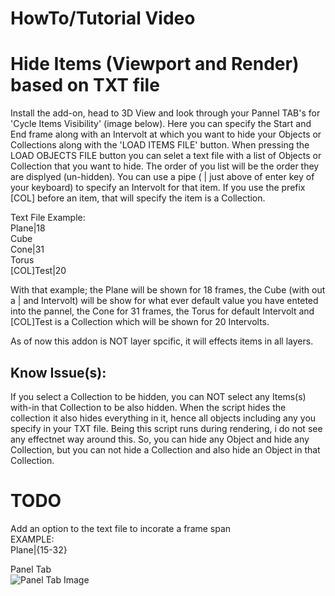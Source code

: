 # HowTo/Tutorial Video  


# Hide Items (Viewport and Render) based on TXT file
Install the add-on, head to 3D View and look through your Pannel TAB's for 'Cycle Items Visibility' (image below). Here you can specify the Start and End frame along with an Intervolt at which you want to hide your Objects or Collections along with the 'LOAD ITEMS FILE' button. When pressing the LOAD OBJECTS FILE button you can selet a text file with a list of Objects or Collection that you want to hide. The order of you list will be the order they are displyed (un-hidden). You can use a pipe ( | just above of enter key of your keyboard) to specify an Intervolt for that item. If you use the prefix [COL] before an item, that will specify the item is a Collection.


Text File Example:  
Plane|18  
Cube  
Cone|31  
Torus  
[COL]Test|20  


With that example; the Plane will be shown for 18 frames, the Cube (with out a | and Intervolt) will be show for what ever default value you have enteted into the pannel, the Cone for 31 frames, the Torus for default Intervolt and [COL]Test is a Collection which will be shown for 20 Intervolts.  


As of now this addon is NOT layer spcific, it will effects items in all layers.  


## Know Issue(s):
If you select a Collection to be hidden, you can NOT select any Items(s) with-in that Collection to be also hidden. When the script hides the collection it also hides everything in it, hence all objects including any you specify in your TXT file. Being this script runs during rendering, i do not see any effectnet way around this.
So, you can hide any Object and hide any Collection, but you can not hide a Collection and also hide an Object in that Collection.


# TODO
Add an option to the text file to incorate a frame span  
EXAMPLE:  
Plane|{15-32}

Panel Tab  
![Panel Tab Image](https://i.imgur.com/j1R1A0Z.png)
